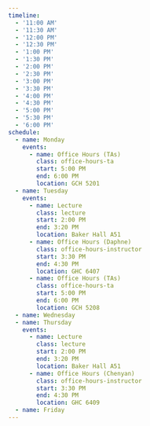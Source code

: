 ```yaml
---
timeline:
  - '11:00 AM'
  - '11:30 AM'
  - '12:00 PM'
  - '12:30 PM'
  - '1:00 PM'
  - '1:30 PM'
  - '2:00 PM'
  - '2:30 PM'
  - '3:00 PM'
  - '3:30 PM'
  - '4:00 PM'
  - '4:30 PM'
  - '5:00 PM'
  - '5:30 PM'
  - '6:00 PM'
schedule:
  - name: Monday
    events:
      - name: Office Hours (TAs)
        class: office-hours-ta
        start: 5:00 PM
        end: 6:00 PM
        location: GCH 5201
  - name: Tuesday
    events:
      - name: Lecture
        class: lecture
        start: 2:00 PM
        end: 3:20 PM
        location: Baker Hall A51
      - name: Office Hours (Daphne)
        class: office-hours-instructor
        start: 3:30 PM
        end: 4:30 PM
        location: GHC 6407
      - name: Office Hours (TAs)
        class: office-hours-ta
        start: 5:00 PM
        end: 6:00 PM
        location: GCH 5208
  - name: Wednesday
  - name: Thursday
    events:
      - name: Lecture
        class: lecture
        start: 2:00 PM
        end: 3:20 PM
        location: Baker Hall A51
      - name: Office Hours (Chenyan)
        class: office-hours-instructor
        start: 3:30 PM
        end: 4:30 PM
        location: GHC 6409
  - name: Friday
---
```

